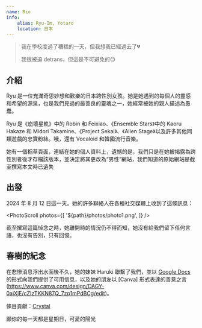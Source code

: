 ```yaml
---
name: Rio
info:
    alias: Ryu-Im, Yotaro
    location: 日本
---
```


> 我在學校度過了糟糕的一天，但我想我已經過去了💔
>
> 我很被迫 detrans，但這是不可避免的😔

## 介紹

Ryu 是一位充滿奇思妙想和歡樂的日本跨性別女孩。她是她遇到的每個人的靈感和希望的源泉，也是我們見過的最善良的靈魂之一，她經常被她的親人描述為愚蠢。

Ryu 是《崩壞星軌》中的 Robin 和 Feixiao、《Ensemble Stars》中的 Kaoru Hakaze 和 Midori Takamine、《Project Sekai》、《Alien Stage》以及許多其他同類遊戲的忠實粉絲。哦，還有 Vocaloid 和韓國流行音樂。

她有一個稻草頁面，連結在她的個人資料上，遺憾的是，我們只是在她被揭露為跨性別者後才存檔該版本，並決定將其更改為“男性”網站，我們知道的原始網站是截至撰寫本文時已遺失

## 出發

2024 年 8 月 12 日這一天。她的許多聯絡人在各種社交媒體上收到了這條訊息：

<PhotoScroll photos={[
    '${path}/photos/photo1.png',
]} />

截至撰寫這篇悼念之時，她離開時的情況仍不得而知，她沒有給我們留下任何言語，也沒有告別，只有回憶。

## 春樹的紀念

在悲慘消息浮出水面後不久，她的妹妹 Haruki 聯繫了我們，並以 [Google Docs](https://docs.google.com/document/d/1-FaVzCOrZ2NkrRGDkIOyoLZpIGClUZcwdzaZV4NoRwA/edit?tab=t.0) 的形式向我們提供了可用信息，以及她的朋友以 [Canva] 形式表達的善意之言(https://www.canva.com/design/DAGY-0aiXjE/cZIzTKKN87Q_7zp1mPdBCg/edit)。

條目貢獻：[Crystal](https://github.com/Paranoid-Pufferfish)

願你的每一天都是星期日，可愛的陽光
